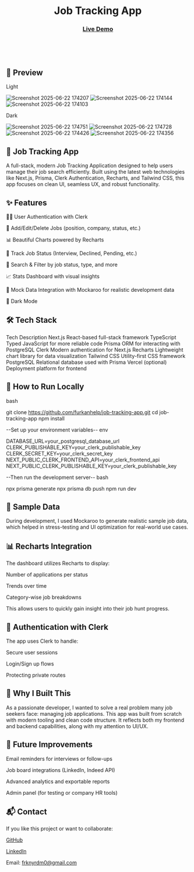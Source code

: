 <h1 align="center">Job Tracking App</h1>

<div align="center">
  <h3>
    <a href="https://jobtrackingappp.netlify.app/" color="white">
      Live Demo
    </a> 
  </h3>
</div>

<br>
<br>
<br>

## 📸 Preview
<p>Light</p>

![Screenshot 2025-06-22 174207](https://github.com/user-attachments/assets/9cd5ab1e-1b5e-44f3-9158-9c991b0b1dc2)
![Screenshot 2025-06-22 174144](https://github.com/user-attachments/assets/29f45500-26ba-46a9-8e9d-d8fb2a2606da)
![Screenshot 2025-06-22 174103](https://github.com/user-attachments/assets/5f2de57a-cf06-44ad-919d-37a1c2ec2aa0)

<p>Dark</p> 

![Screenshot 2025-06-22 174751](https://github.com/user-attachments/assets/ea2e62e9-bfdf-4afe-b9aa-d92bc03ea646)
![Screenshot 2025-06-22 174728](https://github.com/user-attachments/assets/f066ad50-6815-42c8-a7d8-0dca242e29a3)
![Screenshot 2025-06-22 174426](https://github.com/user-attachments/assets/d8776304-a45b-42b0-9510-09136e1cdc32)
![Screenshot 2025-06-22 174356](https://github.com/user-attachments/assets/fdd7aa1a-dc21-4fd4-9c67-b4d276f6d737)

 
## 💼 Job Tracking App 
A full-stack, modern Job Tracking Application designed to help users manage their job search efficiently. Built using the latest web technologies like Next.js, Prisma, Clerk Authentication, Recharts, and Tailwind CSS, this app focuses on clean UI, seamless UX, and robust functionality.


## ✨ Features
🧑‍💼 User Authentication with Clerk

📄 Add/Edit/Delete Jobs (position, company, status, etc.)

📊 Beautiful Charts powered by Recharts

📅 Track Job Status (Interview, Declined, Pending, etc.)

🔎 Search & Filter by job status, type, and more

📈 Stats Dashboard with visual insights

🧪 Mock Data Integration with Mockaroo for realistic development data

🌙 Dark Mode 

## 🛠️ Tech Stack
Tech	Description
Next.js	React-based full-stack framework
TypeScript	Typed JavaScript for more reliable code
Prisma	ORM for interacting with PostgreSQL
Clerk	Modern authentication for Next.js
Recharts	Lightweight chart library for data visualization
Tailwind CSS	Utility-first CSS framework
PostgreSQL	Relational database used with Prisma
Vercel (optional)	Deployment platform for frontend

## 🧰 How to Run Locally

bash

git clone https://github.com/furkanhelp/job-tracking-app.git
cd job-tracking-app
npm install

--Set up your environment variables--
env

DATABASE_URL=your_postgresql_database_url
CLERK_PUBLISHABLE_KEY=your_clerk_publishable_key
CLERK_SECRET_KEY=your_clerk_secret_key
NEXT_PUBLIC_CLERK_FRONTEND_API=your_clerk_frontend_api
NEXT_PUBLIC_CLERK_PUBLISHABLE_KEY=your_clerk_publishable_key

--Then run the development server--
bash

npx prisma generate
npx prisma db push
npm run dev

## 🧪 Sample Data
During development, I used Mockaroo to generate realistic sample job data, which helped in stress-testing and UI optimization for real-world use cases.

## 📊 Recharts Integration
The dashboard utilizes Recharts to display:

Number of applications per status

Trends over time

Category-wise job breakdowns

This allows users to quickly gain insight into their job hunt progress.

## 🔐 Authentication with Clerk
The app uses Clerk to handle:

Secure user sessions

Login/Sign up flows

Protecting private routes

## 🎯 Why I Built This
As a passionate developer, I wanted to solve a real problem many job seekers face: managing job applications. This app was built from scratch with modern tooling and clean code structure. It reflects both my frontend and backend capabilities, along with my attention to UI/UX.

## 📌 Future Improvements
Email reminders for interviews or follow-ups

Job board integrations (LinkedIn, Indeed API)

Advanced analytics and exportable reports

Admin panel (for testing or company HR tools)


## 📬 Contact
If you like this project or want to collaborate:

[GitHub](https://github.com/furkanhelp)

[LinkedIn](https://www.linkedin.com/in/furkanyardm/)

Email: frknyrdm0@gmail.com
